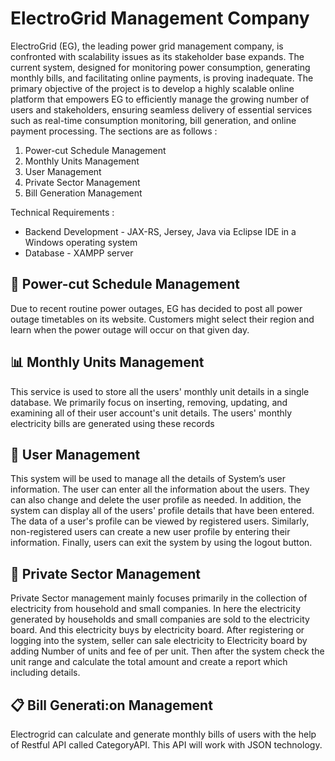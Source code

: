 <h1>ElectroGrid Management Company</h1>

<p>ElectroGrid (EG), the leading power grid management company, is confronted with scalability issues as its stakeholder base expands. The current system, designed for monitoring power consumption, generating monthly bills, and facilitating online payments, is proving inadequate. The primary objective of the project is to develop a highly scalable online platform that empowers EG to efficiently manage the growing number of users and stakeholders, ensuring seamless delivery of essential services such as real-time consumption monitoring, bill generation, and online payment processing.
The sections are as follows :
<ol>
<li>Power-cut Schedule Management</li>
<li>Monthly Units Management</li>
<li>User Management</li>
<li>Private Sector Management</li>
<li>Bill Generation Management</li>
</ol>

Technical Requirements :
<ul>
<li>Backend Development -  JAX-RS, Jersey, Java via Eclipse IDE in a Windows operating system</li>
<li>Database            -    XAMPP server </li>
</ul>
</p>

<h2>📆 Power-cut Schedule Management</h2>
Due to recent routine power outages, EG has decided to post all power outage timetables on its website. Customers might select their region and learn when the power outage will occur on that given day.

<h2>📊 Monthly Units Management</h2>
This service is used to store all the users' monthly unit details in a single database. We primarily focus on inserting, removing, updating, and examining all of their user account's unit details. The users' monthly electricity bills are generated using these records

<h2>👦 User Management</h2>
This system will be used to manage all the details of System’s user information. The user can enter all the information about the users. They can also change and delete the user profile as needed. In addition, the system can display all of the users' profile details that have been entered. The data of a user's profile can be viewed by registered users. Similarly, non-registered users can create a new user profile by entering their information. Finally, users can exit the system by using the logout button.

<h2>📒 Private Sector Management</h2>
Private Sector management mainly focuses primarily in the collection of electricity from household and small companies. In here the electricity generated by households and small companies are sold to the electricity board. And this electricity buys by electricity board. After registering or logging into the system, seller can sale electricity to Electricity board by adding Number of units and fee of per unit. Then after the system check the unit range and calculate the total amount and create a report which including details.

<h2>📋 Bill Generati:on Management</h2>
Electrogrid can calculate and generate monthly bills of users with the help of Restful API called CategoryAPI. This API will work with JSON technology.




